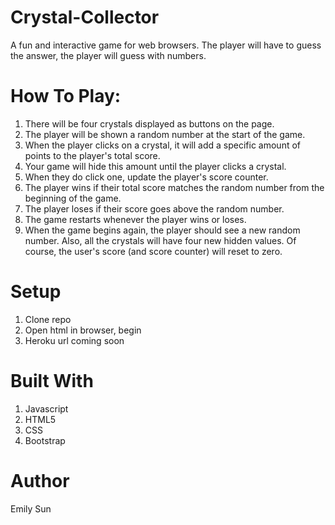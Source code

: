 # Crystal-Collector
A fun and interactive game for web browsers. The player will have to guess the answer, the player will guess with numbers. 

# How To Play:
  1. There will be four crystals displayed as buttons on the page.
  2. The player will be shown a random number at the start of the game.
  3. When the player clicks on a crystal, it will add a specific amount of points to the player's total score.
  4. Your game will hide this amount until the player clicks a crystal.
  5. When they do click one, update the player's score counter.
  6. The player wins if their total score matches the random number from the beginning of the game.
  7. The player loses if their score goes above the random number.
  8. The game restarts whenever the player wins or loses.
  9. When the game begins again, the player should see a new random number. Also, all the crystals will have four new hidden values. Of course, the user's score (and score counter) will reset to zero.
  
# Setup
  1. Clone repo
  2. Open html in browser, begin
  3. Heroku url coming soon
# Built With
  1. Javascript
  2. HTML5
  3. CSS
  4. Bootstrap
# Author
  Emily Sun

